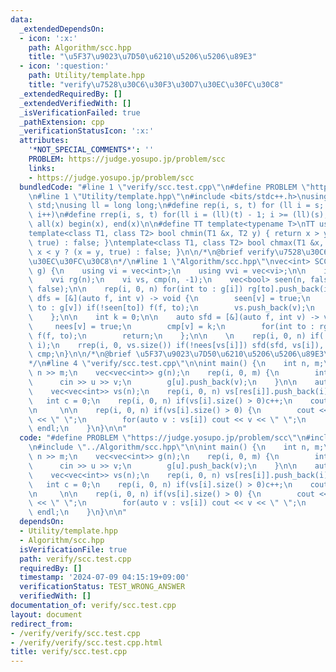 ```yaml
---
data:
  _extendedDependsOn:
  - icon: ':x:'
    path: Algorithm/scc.hpp
    title: "\u5F37\u9023\u7D50\u6210\u5206\u5206\u89E3"
  - icon: ':question:'
    path: Utility/template.hpp
    title: "verify\u7528\u30C6\u30F3\u30D7\u30EC\u30FC\u30C8"
  _extendedRequiredBy: []
  _extendedVerifiedWith: []
  _isVerificationFailed: true
  _pathExtension: cpp
  _verificationStatusIcon: ':x:'
  attributes:
    '*NOT_SPECIAL_COMMENTS*': ''
    PROBLEM: https://judge.yosupo.jp/problem/scc
    links:
    - https://judge.yosupo.jp/problem/scc
  bundledCode: "#line 1 \"verify/scc.test.cpp\"\n#define PROBLEM \"https://judge.yosupo.jp/problem/scc\"\
    \n#line 1 \"Utility/template.hpp\"\n#include <bits/stdc++.h>\nusing namespace\
    \ std;\nusing ll = long long;\n#define rep(i, s, t) for (ll i = s; i < (ll)(t);\
    \ i++)\n#define rrep(i, s, t) for(ll i = (ll)(t) - 1; i >= (ll)(s); i--)\n#define\
    \ all(x) begin(x), end(x)\n\n#define TT template<typename T>\nTT using vec = vector<T>;\n\
    template<class T1, class T2> bool chmin(T1 &x, T2 y) { return x > y ? (x = y,\
    \ true) : false; }\ntemplate<class T1, class T2> bool chmax(T1 &x, T2 y) { return\
    \ x < y ? (x = y, true) : false; }\n\n/*\n@brief verify\u7528\u30C6\u30F3\u30D7\
    \u30EC\u30FC\u30C8\n*/\n#line 1 \"Algorithm/scc.hpp\"\nvec<int> SCC (vec<vec<int>>\
    \ g) {\n    using vi = vec<int>;\n    using vvi = vec<vi>;\n\n    int n = g.size();\n\
    \    vvi rg(n);\n    vi vs, cmp(n, -1);\n    vec<bool> seen(n, false), nees(n,\
    \ false);\n\n    rep(i, 0, n) for(int to : g[i]) rg[to].push_back(i);\n\n    auto\
    \ dfs = [&](auto f, int v) -> void {\n        seen[v] = true;\n        for(auto\
    \ to : g[v]) if(!seen[to]) f(f, to);\n        vs.push_back(v);\n        return;\n\
    \    };\n\n    int k = 0;\n\n    auto sfd = [&](auto f, int v) -> void {\n   \
    \     nees[v] = true;\n        cmp[v] = k;\n        for(int to : rg[v]) if(!nees[to])\
    \ f(f, to);\n        return;\n    };\n\n    \n    rep(i, 0, n) if(!seen[i]) dfs(dfs,\
    \ i);\n    rrep(i, 0, vs.size()) if(!nees[vs[i]]) sfd(sfd, vs[i]), k++;\n    return\
    \ cmp;\n}\n\n/*\n@brief \u5F37\u9023\u7D50\u6210\u5206\u5206\u89E3\n@docs doc/scc.md\n\
    */\n#line 4 \"verify/scc.test.cpp\"\n\nint main() {\n    int n, m;\n    cin >>\
    \ n >> m;\n    vec<vec<int>> g(n);\n    rep(i, 0, m) {\n        int u, v;\n  \
    \      cin >> u >> v;\n        g[u].push_back(v);\n    }\n\n    auto res = SCC(g);\n\
    \    vec<vec<int>> vs(n);\n    rep(i, 0, n) vs[res[i]].push_back(i);\n    \n \
    \   int c = 0;\n    rep(i, 0, n) if(vs[i].size() > 0)c++;\n    cout << c << endl;\n\
    \n     \n\n    rep(i, 0, n) if(vs[i].size() > 0) {\n        cout << vs[i].size()\
    \ << \" \";\n        for(auto v : vs[i]) cout << v << \" \";\n        cout <<\
    \ endl;\n    }\n}\n\n"
  code: "#define PROBLEM \"https://judge.yosupo.jp/problem/scc\"\n#include \"../Utility/template.hpp\"\
    \n#include \"../Algorithm/scc.hpp\"\n\nint main() {\n    int n, m;\n    cin >>\
    \ n >> m;\n    vec<vec<int>> g(n);\n    rep(i, 0, m) {\n        int u, v;\n  \
    \      cin >> u >> v;\n        g[u].push_back(v);\n    }\n\n    auto res = SCC(g);\n\
    \    vec<vec<int>> vs(n);\n    rep(i, 0, n) vs[res[i]].push_back(i);\n    \n \
    \   int c = 0;\n    rep(i, 0, n) if(vs[i].size() > 0)c++;\n    cout << c << endl;\n\
    \n     \n\n    rep(i, 0, n) if(vs[i].size() > 0) {\n        cout << vs[i].size()\
    \ << \" \";\n        for(auto v : vs[i]) cout << v << \" \";\n        cout <<\
    \ endl;\n    }\n}\n\n"
  dependsOn:
  - Utility/template.hpp
  - Algorithm/scc.hpp
  isVerificationFile: true
  path: verify/scc.test.cpp
  requiredBy: []
  timestamp: '2024-07-09 04:15:19+09:00'
  verificationStatus: TEST_WRONG_ANSWER
  verifiedWith: []
documentation_of: verify/scc.test.cpp
layout: document
redirect_from:
- /verify/verify/scc.test.cpp
- /verify/verify/scc.test.cpp.html
title: verify/scc.test.cpp
---
```

